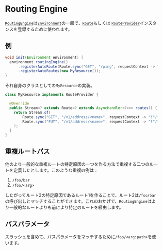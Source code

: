 # Routing Engine

[`RoutingEngine`](/apollo-api/src/main/java/com/spotify/apollo/Environment.java#L72)は[`Environment`](/apollo-api/src/main/java/com/spotify/apollo/Environment.java)の一部で、[`Route`](/apollo-api/src/main/java/com/spotify/apollo/route/Route.java)もしくは
[`RouteProvider`](/apollo-api/src/main/java/com/spotify/apollo/route/RouteProvider.java)インスタンスを登録するために使われます。

## 例

```java
void init(Environment environment) {
  environment.routingEngine()
      .registerAutoRoute(Route.sync("GET", "/ping", requestContext -> "pong"))
      .registerAutoRoutes(new MyResource());
}
```

それ自身のクラスとしての`MyResource`の実装。

```java
class MyResource implements RouteProvider {

  @Override
  public Stream<? extends Route<? extends AsyncHandler<?>>> routes() {
    return Stream.of(
        Route.sync("GET", "/v1/address/<name>", requestContext -> "!"/* do work */),
        Route.sync("PUT", "/v1/address/<name>", requestContext -> "!"/* do work */)
    );
  }
}
```

## 重複ルートパス

他のより一般的な重複ルートの特定原因の一つを作る方法で重複する二つのルートを定義したとします。このような重複の例は：

1. `/foo/bar`
2. `/foo/<arg>`

したがってルート2の特定原因であるルート1を作ることで、ルート2は`/foo/bar`の呼び出しとマッチすることができます。これのおかげで、`RoutingEngine`はより一般的なルートよりも前により特定のルートを経由します。

## パスパラメータ

スラッシュを含めて、パスパラメータをマッチするために`/foo/<arg:path>`を使います。
